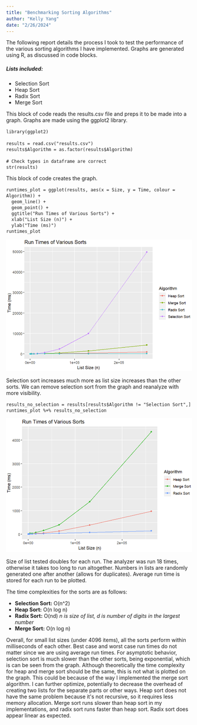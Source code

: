 ```yaml
---
title: "Benchmarking Sorting Algorithms"
author: "Kelly Yang"
date: "2/26/2024"
---
```

The following report details the process I took to test the performance of the various sorting algorithms I have 
implemented. Graphs are generated using R, as discussed in code blocks.
##### Lists included:
- Selection Sort
- Heap Sort
- Radix Sort
- Merge Sort

This block of code reads the results.csv file and preps it to be made into a graph. Graphs are made using the ggplot2 
library.
```angular2html
library(ggplot2)

results = read.csv("results.csv")
results$Algorithm = as.factor(results$Algorithm)

# Check types in dataframe are correct
str(results)
```
This block of code creates the graph.
```angular2html
runtimes_plot = ggplot(results, aes(x = Size, y = Time, colour = Algorithm)) +
  geom_line() +
  geom_point() +
  ggtitle("Run Times of Various Sorts") +
  xlab("List Size (n)") +
  ylab("Time (ms)")
runtimes_plot
```
![Graph of Sorting All Algorithms](SortingAlgGraph_All.png)

Selection sort increases much more as list size increases than the other sorts. We can remove selection sort from the 
graph and reanalyze with more visibility.
```angular2html
results_no_selection = results[results$Algorithm != "Selection Sort",]
runtimes_plot %+% results_no_selection
```
![Graph of Sorting Algorithms without Selection Sort](SortingAlgGraph_NoSelection.png)

Size of list tested doubles for each run. The analyzer was run 18 times, otherwise it takes too long to run altogether. 
Numbers in lists are randomly generated one after another (allows for duplicates). Average run time is stored for each 
run to be plotted.

The time complexities for the sorts are as follows:
- **Selection Sort:** O(n^2)
- **Heap Sort:** O(n log n)
- **Radix Sort:** O(nd) *n is size of list, d is number of digits in the largest number*
- **Merge Sort:** O(n log n)

Overall, for small list sizes (under 4096 items), all the sorts perform within milliseconds of each other. Best case and
worst case run times do not matter since we are using average run times. For asymptotic behavior, selection sort is much
slower than the other sorts, being exponential, which is can be seen from the graph.
Although theoretically the time complexity for heap and merge sort should be the same, this is not what is plotted on 
the graph. This could be because of the way I implemented the merge sort algorithm. I can further optimize, potentially 
to decrease the overhead of creating two lists for the separate parts or other ways. Heap sort does not have the same 
problem because it's not recursive, so it requires less memory allocation. Merge sort runs slower than heap sort in my 
implementations, and radix sort runs faster than heap sort. Radix sort does appear linear as expected.  